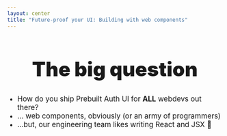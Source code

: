 ```yaml
---
layout: center
title: "Future-proof your UI: Building with web components"
---
```


# The big question

- How do you ship Prebuilt Auth UI for **ALL** webdevs out there?
- ... web components, obviously (or an army of programmers)
- ...but, our engineering team likes writing React and JSX 🤔

<style>
  h1 {
    font-weight: 900 !important;
    text-shadow: 0 0 12px #fff;
    font-size: 3.3em !important;
    text-align: center;
    margin-bottom: 32px;
  }

  li {
    font-size: 1.2em;
  }
</style>
